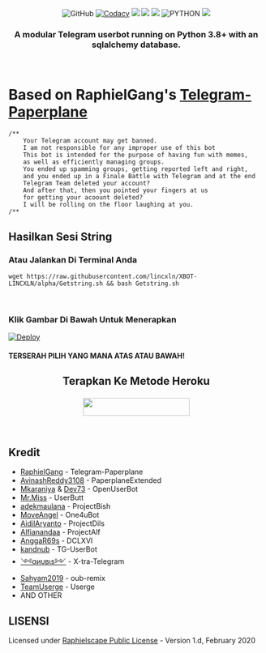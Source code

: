 <p align="center">
    <img alt="GitHub" src="https://img.shields.io/github/license/lincxln/XBOT-LINCXLN?style=for-the-badge">
    <a href="https://travis-ci.com/lincxln/XBOT-LINCXLN.svg?branch=alpha" /></a>
    <a href="https://app.codacy.com/gh/lincxln/XBOT-LINCXLN/dashboard"> <img src="https://img.shields.io/codacy/grade/a8f0747a964e4712818a28d2a7f4edd3?color=blue&logo=codacy&style=for-the-badge" alt="Codacy" /></a>
    <a href="https://github.com/lincxln/XBOT-LINCXLN"> <img src="https://img.shields.io/github/repo-size/lincxln/XBOT-LINCXLN?logo=github&style=for-the-badge" /></a>
    <a href="https://github.com/lincxln/XBOT-LINCXLN/network/members"> <img src="https://img.shields.io/github/forks/lincxln/XBOT-LINCXLN?logo=github&style=for-the-badge" /></a>
    <a href="https://pypi.org/project/Telethon/"> <img src="https://img.shields.io/pypi/v/telethon?label=telethon&logo=pypi&logoColor=white&style=for-the-badge" /></a>
    <img alt="PYTHON" src="https://img.shields.io/badge/PYTHON-v3.9.0-blue?style=for-the-badge&logo=appveyor"/>
    <a href="https://hub.docker.com/r/61818/lincxln/tags?page=1&ordering=last_updated"> <img src="https://img.shields.io/docker/v/61818/lincxln/buster?label=docker%20version&logo=docker&style=for-the-badge" /></a>
   </p>
<h3 align="center">A modular Telegram userbot running on Python 3.8+ with an sqlalchemy database.</h3>
<p align="center">&nbsp;</p>

# Based on RaphielGang's [Telegram-Paperplane](https://github.com/RaphielGang/Telegram-Paperplane)

```
/**
    Your Telegram account may get banned.
    I am not responsible for any improper use of this bot
    This bot is intended for the purpose of having fun with memes,
    as well as efficiently managing groups.
    You ended up spamming groups, getting reported left and right,
    and you ended up in a Finale Battle with Telegram and at the end
    Telegram Team deleted your account?
    And after that, then you pointed your fingers at us
    for getting your acoount deleted?
    I will be rolling on the floor laughing at you.
/**
```

## Hasilkan Sesi String

### Atau Jalankan Di Terminal Anda

```
wget https://raw.githubusercontent.com/lincxln/XBOT-LINCXLN/alpha/Getstring.sh && bash Getstring.sh
```
<br>

### Klik Gambar Di Bawah Untuk Menerapkan
[![Deploy](https://coursework.vschool.io/content/images/size/w1000/2018/10/heroku_logo.jpeg)](https://heroku.com/deploy?template=https://github.com/lincxln/XBOT-LINCXLN)

#### TERSERAH PILIH YANG MANA ATAS ATAU BAWAH!

## <p align="center">Terapkan Ke Metode Heroku</p>


<p align="center"><a href="https://heroku.com/deploy?template=https://github.com/lincxln/XBOT-LINCXLN/tree/alpha"> <img src="https://img.shields.io/badge/Terapkan%20Ke%20Heroku-blue?style=flat&logo=heroku" width="210" height="34.45" /></a></p>

<br>
</p>

## Kredit
*   [RaphielGang](https://github.com/RaphielGang) - Telegram-Paperplane
*   [AvinashReddy3108](https://github.com/AvinashReddy3108) - PaperplaneExtended
*   [Mkaraniya](https://github.com/mkaraniya) & [Dev73](https://github.com/Devp73) - OpenUserBot
*   [Mr.Miss](https://github.com/keselekpermen69) - UserButt
*   [adekmaulana](https://github.com/adekmaulana) - ProjectBish
*   [MoveAngel](https://github.com/MoveAngel) - One4uBot
*   [AidilAryanto](https://github.com/aidilaryanto) - ProjectDils 
*   [Alfianandaa](https://github.com/alfianandaa/ProjectAlf) - ProjectAlf
*   [AnggaR69s](https://github.com/GengKapak/DCLXVI) - DCLXVI
*   [kandnub](https://github.com/kandnub) - TG-UserBot
*   [༺αиυвιѕ༻](https://github.com/Dark-Princ3) - X-tra-Telegram
*   [Sahyam2019](https://github.com/sahyam2019/oub-remix) - oub-remix
*   [TeamUserge](https://github.com/UsergeTeam/Userge) - Userge
*   AND OTHER

## LISENSI
Licensed under [Raphielscape Public License](https://github.com/X-Newbie/XBot-Remix/blob/x-sql-extended/LICENSE) - Version 1.d, February 2020

